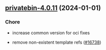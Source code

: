 

## [privatebin-4.0.11](https://github.com/truecharts/charts/compare/privatebin-4.0.10...privatebin-4.0.11) (2024-01-01)

### Chore



- increase common version for oci fixes

- remove non-existent template refs ([#16738](https://github.com/truecharts/charts/issues/16738))